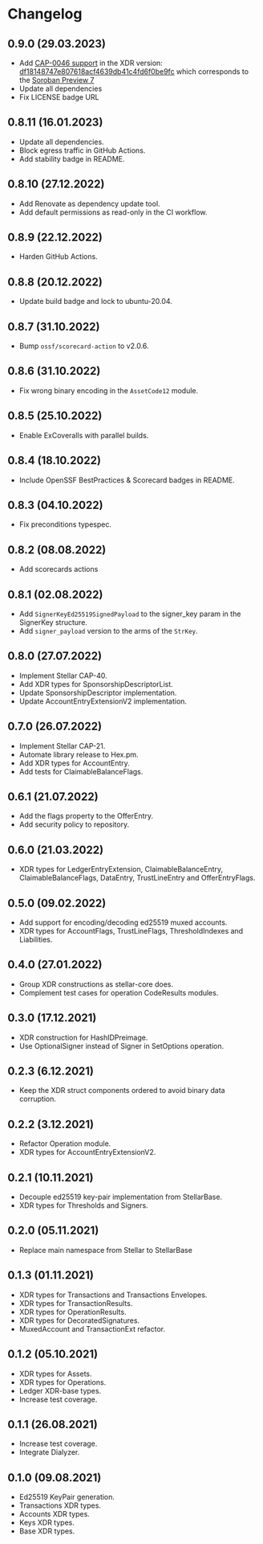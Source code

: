 # Changelog

## 0.9.0 (29.03.2023)
* Add [CAP-0046 support](https://github.com/kommitters/stellar_base/issues/223) in the XDR version: [df18148747e807618acf4639db41c4fd6f0be9fc](https://github.com/stellar/stellar-xdr/commit/df18148747e807618acf4639db41c4fd6f0be9fc) which corresponds to the [Soroban Preview 7](https://soroban.stellar.org/docs/reference/releases#preview-7-february-16th-2023)
* Update all dependencies
* Fix LICENSE badge URL

## 0.8.11 (16.01.2023)
* Update all dependencies.
* Block egress traffic in GitHub Actions.
* Add stability badge in README.

## 0.8.10 (27.12.2022)
* Add Renovate as dependency update tool.
* Add default permissions as read-only in the CI workflow.

## 0.8.9 (22.12.2022)
* Harden GitHub Actions.

## 0.8.8 (20.12.2022)
* Update build badge and lock to ubuntu-20.04.

## 0.8.7 (31.10.2022)
* Bump `ossf/scorecard-action` to v2.0.6.

## 0.8.6 (31.10.2022)
* Fix wrong binary encoding in the `AssetCode12` module.

## 0.8.5 (25.10.2022)
* Enable ExCoveralls with parallel builds.

## 0.8.4 (18.10.2022)
* Include OpenSSF BestPractices & Scorecard badges in README.

## 0.8.3 (04.10.2022)
* Fix preconditions typespec.

## 0.8.2 (08.08.2022)
* Add scorecards actions

## 0.8.1 (02.08.2022)
* Add `SignerKeyEd25519SignedPayload` to the signer_key param in the SignerKey structure.
* Add `signer_payload` version to the arms of the `StrKey`.

## 0.8.0 (27.07.2022)
* Implement Stellar CAP-40.
* Add XDR types for SponsorshipDescriptorList.
* Update SponsorshipDescriptor implementation.
* Update AccountEntryExtensionV2 implementation.

## 0.7.0 (26.07.2022)
* Implement Stellar CAP-21.
* Automate library release to Hex.pm.
* Add XDR types for AccountEntry.
* Add tests for ClaimableBalanceFlags.

## 0.6.1 (21.07.2022)
* Add the flags property to the OfferEntry.
* Add security policy to repository.

## 0.6.0 (21.03.2022)
* XDR types for LedgerEntryExtension, ClaimableBalanceEntry, ClaimableBalanceFlags, DataEntry, TrustLineEntry and OfferEntryFlags.

## 0.5.0 (09.02.2022)
* Add support for encoding/decoding ed25519 muxed accounts.
* XDR types for AccountFlags, TrustLineFlags, ThresholdIndexes and Liabilities.

## 0.4.0 (27.01.2022)
* Group XDR constructions as stellar-core does.
* Complement test cases for operation CodeResults modules.

## 0.3.0 (17.12.2021)
* XDR construction for HashIDPreimage.
* Use OptionalSigner instead of  Signer in SetOptions operation.

## 0.2.3 (6.12.2021)
* Keep the XDR struct components ordered to avoid binary data corruption.

## 0.2.2 (3.12.2021)
* Refactor Operation module.
* XDR types for AccountEntryExtensionV2.

## 0.2.1 (10.11.2021)
* Decouple ed25519 key-pair implementation from StellarBase.
* XDR types for Thresholds and Signers.

## 0.2.0 (05.11.2021)
* Replace main namespace from Stellar to StellarBase

## 0.1.3 (01.11.2021)
* XDR types for Transactions and Transactions Envelopes.
* XDR types for TransactionResults.
* XDR types for OperationResults.
* XDR types for DecoratedSignatures.
* MuxedAccount and TransactionExt refactor.

## 0.1.2 (05.10.2021)
* XDR types for Assets.
* XDR types for Operations.
* Ledger XDR-base types.
* Increase test coverage.

## 0.1.1 (26.08.2021)
* Increase test coverage.
* Integrate Dialyzer.

## 0.1.0 (09.08.2021)
* Ed25519 KeyPair generation.
* Transactions XDR types.
* Accounts XDR types.
* Keys XDR types.
* Base XDR types.
